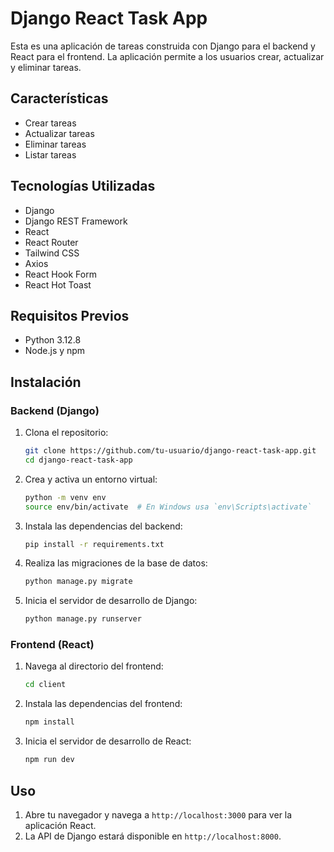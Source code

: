 # Django React Task App

Esta es una aplicación de tareas construida con Django para el backend y React para el frontend. La aplicación permite a los usuarios crear, actualizar y eliminar tareas.

## Características

- Crear tareas
- Actualizar tareas
- Eliminar tareas
- Listar tareas

## Tecnologías Utilizadas

- Django
- Django REST Framework
- React
- React Router
- Tailwind CSS
- Axios
- React Hook Form
- React Hot Toast

## Requisitos Previos

- Python 3.12.8
- Node.js y npm

## Instalación

### Backend (Django)

1. Clona el repositorio:
   ```bash
   git clone https://github.com/tu-usuario/django-react-task-app.git
   cd django-react-task-app

2. Crea y activa un entorno virtual:
   ```bash
   python -m venv env
   source env/bin/activate  # En Windows usa `env\Scripts\activate`
   ```

3. Instala las dependencias del backend:
   ```bash
   pip install -r requirements.txt
   ```

4. Realiza las migraciones de la base de datos:
   ```bash
   python manage.py migrate
   ```

5. Inicia el servidor de desarrollo de Django:
   ```bash
   python manage.py runserver
   ```

### Frontend (React)

1. Navega al directorio del frontend:
   ```bash
   cd client
   ```

2. Instala las dependencias del frontend:
   ```bash
   npm install
   ```

3. Inicia el servidor de desarrollo de React:
   ```bash
   npm run dev
   ```

## Uso

1. Abre tu navegador y navega a `http://localhost:3000` para ver la aplicación React.
2. La API de Django estará disponible en `http://localhost:8000`.
```

